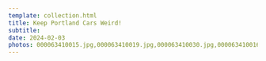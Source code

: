 ```yaml
---
template: collection.html
title: Keep Portland Cars Weird!
subtitle: 
date: 2024-02-03
photos: 000063410015.jpg,000063410019.jpg,000063410030.jpg,000063410016.jpg,000063410027.jpg,000063720003.jpg,PXL_20240206_165937324.jpg,DSC_5524.JPG,000091880027.jpg,000091880030.jpg,000091880033.jpg,000091880034.jpg,000091880035.jpg,000092510014.jpg,000092510024.jpg,000003920002.jpg,000003920009.jpg,000003920021.jpg,000074680030.jpg,000074680031.jpg,000074680032.jpg,000074680036.jpg,DSCF3106.JPG,DSCF3115.JPG
---
```


